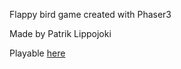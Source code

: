 Flappy bird game created with Phaser3

Made by Patrik Lippojoki

Playable [here](https://patriklippojokigh.github.io/)
